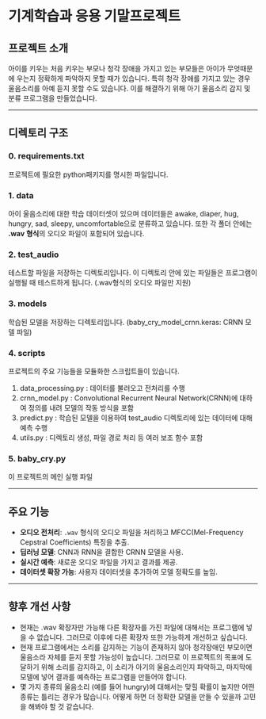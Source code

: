 # 기계학습과 응용 기말프로젝트

## 프로젝트 소개

아이를 키우는 처음 키우는 부모나 청각 장애을 가지고 있는 부모들은 아이가 무엇때문에 우는지 정확하게 파악하지 못할 때가 있습니다. 특히 청각 장애를 가지고 있는 경우 울음소리를 아예 듣지 못할 수도 있습니다. 이를 해결하기 위해 아기 울음소리 감지 및 분류 프로그램을 만들었습니다.

---

## 디렉토리 구조

### 0. requirements.txt

프로젝트에 필요한 python패키지를 명시한 파일입니다.


### 1. data

아이 울음소리에 대한 학습 데이터셋이 있으며 데이터들은 awake, diaper, hug, hungry, sad, sleepy, uncomfortable으로 분류하고 있습니다. 또한 각 폴더 안에는 **.wav 형식**의 오디오 파일이 포함되어 있습니다. 


### 2. test_audio

테스트할 파일을 저장하는 디렉토리입니다. 이 디렉토리 안에 있는 파일들은 프로그램이 실행될 때 테스트하게 됩니다. (.wav형식의 오디오 파일만 지원)


### 3. models

학습된 모델을 저장하는 디렉토리입니다. (baby_cry_model_crnn.keras: CRNN 모델 파일)


### 4. scripts

프로젝트의 주요 기능들을 모듈화한 스크립트들이 있습니다.

1. data_processing.py : 데이터를 불러오고 전처리를 수행
2. crnn_model.py : Convolutional Recurrent Neural Network(CRNN)에 대하여 정의를 내려 모델의 작동 방식을 포함
3. predict.py : 학습된 모델을 이용하여 test_audio 디렉토리에 있는 데이터에 대해 예측 수행
4. utils.py : 디렉토리 생성, 파일 경로 처리 등 여러 보조 함수 포함


### 5. baby_cry.py

이 프로젝트의 메인 실행 파일

---

## 주요 기능
- **오디오 전처리**: `.wav` 형식의 오디오 파일을 처리하고 MFCC(Mel-Frequency Cepstral Coefficients) 특징을 추출.
- **딥러닝 모델**: CNN과 RNN을 결합한 CRNN 모델을 사용.
- **실시간 예측**: 새로운 오디오 파일을 가지고 결과를 제공.
- **데이터셋 확장 가능**: 사용자 데이터셋을 추가하여 모델 정확도를 높임.

---

## 향후 개선 사항
- 현재는 .wav 확장자만 가능해 다른 확장자를 가진 파일에 대해서는 프로그램에 넣을 수 없습니다. 그러므로 이후에 다른 확장자 또한 가능하게 개선하고 싶습니다.
- 현재 프로그램에서는 소리를 감지하는 기능이 존재하지 않아 청각장애인 부모이면 울음소라 자체를 듣지 못할 가능성이 높습니다. 그러므로 이 프로젝트의 목표에 도달하기 위해 소리를 감지하고, 이 소리가 아기의 울음소리인지 파악하고, 마지막에 모델에 넣어 결과를 예측하는 프로그램을 만들어야 합니다.
- 몇 가지 종류의 울음소리 (예를 들어 hungry)에 대해서는 맞힐 확률이 높지만 어떤 종류는 틀리는 경우가 많습니다. 어떻게 하면 더 정확한 모델을 만들 수 있을까 고민을 해봐야 할 것 같습니다.
